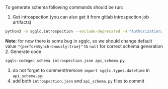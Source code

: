 To generate schema following commands should be run:

1. Get introspection (you can also get it from gitlab introspection job artifacts)
```bash
python3 -m sgqlc.introspection --exclude-deprecated -H "Authorization: Bearer <token>" <graphql url> introspection.json
```
**Note**: for now there is some bug in sgqlc, so we should change default value 
`"{performSynchronously:true}"` to `null` for correct schema generation
2. Generate code
```bash
sgqlc-codegen schema introspection.json api_schema.py
```
3. do not forget to comment/remove `import sgqlc.types.datetime` in `api_schema.py`.
4. add both `introspection.json` and `api_schema.py` files to commit
